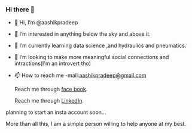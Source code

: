 ### Hi there 👋
- 👋 Hi, I’m @aashikpradeep
- 👀 I’m interested in anything below the sky and above it.
- 🌱 I’m currently learning data science ,and hydraulics and pneumatics.
- 💞️ I’m looking to make more meaningful social connections and intractions(I'm an introvert tho)
- 📫 How to reach me -mail:aashikpradeep@gmail.com

     Reach me through [face book](https://www.facebook.com/ashik.pradeep.7 ).
     
    Reach me through [LinkedIn](https://www.linkedin.com/in/aashikpradeep/).
    
 planning to start an insta account soon...
              

More than all this, I am a simple person willing to help anyone at my best.
